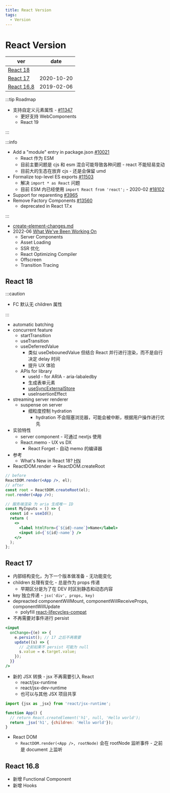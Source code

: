 ```yaml
---
title: React Version
tags:
  - Version
---
```


# React Version

| ver                      | date       |
| ------------------------ | ---------- |
| [React 18](#react-18)    |
| [React 17](#react-17)    | 2020-10-20 |
| [React 16.8](#react-168) | 2019-02-06 |

:::tip Roadmap

- 支持自定义元素属性 - [#11347](https://github.com/facebook/react/issues/11347)
  - 更好支持 WebComponents
  - React 19

:::

:::info

- Add a "module" entry in package.json [#10021](https://github.com/facebook/react/issues/10021)
  - React 作为 ESM
  - 目前主要问题是 cjs 和 esm 混合可能导致各种问题 - react 不能轻易变动
  - 目前大的生态在放弃 cjs - 还是会保留 umd
- Formalize top-level ES exports [#11503](https://github.com/facebook/react/issues/11503)
  - 解决 `import * as React` 问题
  - 目前 ESM 内已经使用 `import React from 'react';` - 2020-02 [#18102](https://github.com/facebook/react/pull/18102)
- Support for reparenting  [#3965](https://github.com/facebook/react/issues/3965)
- Remove Factory Components [#13560](https://github.com/facebook/react/issues/13560)
  - deprecated in React 17.x

:::

- [create-element-changes.md](https://github.com/reactjs/rfcs/blob/createlement-rfc/text/0000-create-element-changes.md)
- 2022-06 [What We've Been Working On](https://reactjs.org/blog/2022/06/15/react-labs-what-we-have-been-working-on-june-2022.html)
  - Server Components
  - Asset Loading
  - SSR 优化
  - React Optimizing Compiler
  - Offscreen
  - Transition Tracing

## React 18

:::caution

- FC 默认无 children 属性

:::

- automatic batching
- concurrent feature
  - startTransition
  - useTransition
  - useDeferredValue
    - 类似 useDebounedValue 但结合 React 并行进行渲染，而不是自行决定 delay 时间
    - 提升 UX 体验
  - APIs for library
    - useId - for ARIA - aria-labaledby
    - 生成表单元素
    - [useSyncExternalStore](https://github.com/reactwg/react-18/discussions/86)
    - useInsertionEffect
- streaming server renderer
  - suspense on server
    - 细粒度控制 hydration
      - hydration 不会阻塞浏览器，可能会被中断，根据用户操作进行优先
- 实验特性
  - server component - 可通过 nextjs 使用
  - React.memo - UX vs DX
    - React Forget - 自动 memo 的编译器
- 参考
  - What's New in React 18? [HN](https://news.ycombinator.com/item?id=28696748)
- ReactDOM.render -> ReactDOM.createRoot

```jsx
// before
ReactDOM.render(<App />, el);
// after
const root = ReactDOM.createRoot(el);
root.render(<App />);

// 服务端渲染 为 aria 生成唯一 ID
const MyInputs = () => {
  const id = useId();
  return (
    <>
      <label htmlForm={`${id}-name`}>Name</label>
      <input id={`${id}-name`} />
    </>
  );
};
```

## React 17

- 内部结构变化，为下一个版本做准备 - 无功能变化
- children 处理有变化 - 总是作为 props 传递
  - 早期区分是为了在 DEV 时区别静态和动态内容
- key 独立传递 - `jsx('div', props, key)`
- depreacted componentWillMount, componentWillReceiveProps, componentWillUpdate
  - polyfill [react-lifecycles-compat](https://github.com/reactjs/react-lifecycles-compat)
- 不再需要对事件进行 persist

```jsx
<input
  onChange={(e) => {
    e.persist(); // 17 之后不再需要
    update((s) => {
      // 之前如果不 persist 可能为 null
      s.value = e.target.value;
    });
  }}
/>
```

- 新的 JSX 转换 - jsx 不再需要引入 React
  - react/jsx-runtime
  - react/jsx-dev-runtime
  - 也可以与其他 JSX 项目共享

```jsx
import {jsx as _jsx} from 'react/jsx-runtime';

function App() {
  // return React.createElement('h1', null, 'Hello world');
  return _jsx('h1', {children: 'Hello world'});
}
```

- React DOM
  - `ReactDOM.render(<App />, rootNode)` 会在 rootNode 监听事件 - 之前是 document 上监听

## React 16.8

- 新增 Functional Component
- 新增 Hooks
